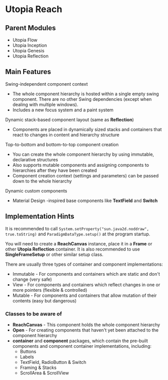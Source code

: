# Utopia Reach

## Parent Modules
- Utopia Flow
- Utopia Inception
- Utopia Genesis
- Utopia Reflection

## Main Features
Swing-independent component context
- The whole component hierarchy is hosted within a single empty swing component. 
  There are no other Swing dependencies (except when dealing with multiple windows).
- Includes a new focus system and a paint system

Dynamic stack-based component layout (same as **Reflection**)
- Components are placed in dynamically sized stacks and containers that react to changes in 
  content and hierarchy structure

Top-to-bottom and bottom-to-top component creation
- You can create the whole component hierarchy by using immutable, declarative structures
- Also supports mutable components and assigning components to hierarchies after they have been created
- Component creation context (settings and parameters) can be passed down to the whole hierarchy

Dynamic custom components
- Material Design -inspired base components like **TextField** and **Switch**

## Implementation Hints
It is recommended to call `System.setProperty("sun.java2d.noddraw", true.toString)` and 
`ParadigmDataType.setup()` at the program startup.

You will need to create a **ReachCanvas** instance, place it in a **Frame** or other 
**Utopia Reflection** container. It is also recommended to use **SingleFrameSetup** or other similar 
setup class.

There are usually three types of container and component implementations:
- Immutable - For components and containers which are static and don't change (very safe)
- View - For components and containers which reflect changes in one or more pointers (flexible & controlled)
- Mutable - For components and containers that allow mutation of their contents (easy but dangerous)

### Classes to be aware of
- **ReachCanvas** - This component holds the whole component hierarchy
- **Open** - For creating components that haven't yet been attached to the component hierarchy
- **container** and **component** packages, which contain the pre-built components and component 
  container implementations, including:
    - Buttons
    - Labels
    - TextField, RadioButton & Switch
    - Framing & Stacks
    - ScrollArea & ScrollView